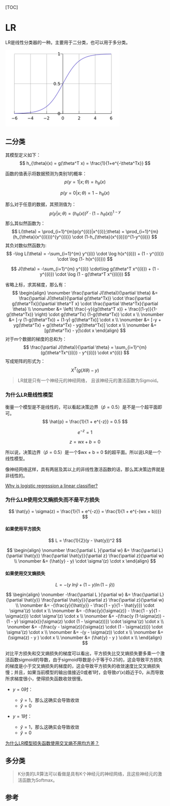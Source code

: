 [TOC]



# LR

LR是线性分类器的一种。主要用于二分类，也可以用于多分类。

![image-20190721210320054](../assets/LR.assert/image-20190721210320054.png)



## 二分类

其模型定义如下：
$$
h_{\theta}(x) = g(\theta^T x) = \frac{1}{1+e^{-\theta^Tx}}
$$




函数的值表示将数据预测为类别1的概率：
$$
p(y=1| x;\theta) = h_{\theta}(x)
$$

$$
p(y=0|x;\theta) = 1 - h_{\theta}(x)
$$

那么对于任意的数据，其预测值为：
$$
p(y|x;\theta) = (h_{\theta}(x))^y \cdot (1-h_{\theta}(x))^{1-y}
$$
那么其似然函数为：
$$
L(\theta) = \prod_{i=1}^{m}p(y^{(i)}|x^{(i)};\theta)  = \prod_{i=1}^{m} (h_{\theta}(x^{(i)}))^{y^{(i)}} \cdot (1-h_{\theta}(x^{(i)}))^{1-y^{(i)}} 
$$
其负对数似然函数为:
$$
-\log L(\theta) = -\sum_{i=1}^{m} y^{(i)} \cdot \log h(x^{(i)}) + (1 - y^{(i)}) \cdot \log (1- h(x^{(i)}))
$$

$$
J(\theta) = -\sum_{i=1}^{m} y^{(i)} \cdot\log g(\theta^T x^{(i)}) + (1 - y^{(i)}) \cdot \log (1 - g(\theta^T x^{(i)}))
$$

省略上标，求其梯度，那么有：
$$
\begin{align}
\nonumber \frac{\partial J(\theta)}{\partial \theta} &= \frac{\partial J(\theta)}{\partial g(\theta^Tx)} \cdot \frac{\partial g(\theta^Tx)}{\partial \theta^T x} \cdot \frac{\partial \theta^Tx}{\partial \theta} \\
\nonumber &= \left( \frac{-y}{g(\theta^T x)} + \frac{(1-y)}{1-g(\theta^Tx)} \right) \cdot g(\theta^Tx) (1-g(\theta^Tx)) \cdot x \\
\nonumber &= [-y (1-g(\theta^Tx)) + (1-y) g(\theta^Tx)] \cdot x \\
\nonumber &= [-y + yg(\theta^Tx) + g(\theta^Tx) - yg(\theta^Tx)] \cdot x \\
\nonumber &= [g(\theta^Tx) - y]\cdot x
\end{align}
$$
对于m个数据的梯度的总和为：
$$
\frac{\partial J(\theta)}{\partial \theta} = \sum_{i=1}^{m} (g(\theta^Tx^{(i)}) - y^{(i)}) \cdot x^{(i)}
$$
写成矩阵的形式为：
$$
X^T (g(X\theta) - y)
$$










> LR就是只有一个神经元的神经网络， 且该神经元的激活函数为Sigmoid。



### 为什么LR是线性模型

衡量一个模型是不是线性的，可以看起决策边界（$\hat{p}=0.5$）是不是一个超平面即可。
$$
\hat{p} = \frac{1}{1 + e^{-z}} = 0.5
$$

$$
e^{-z} = 1
$$

$$
z = wx + b = 0
$$

所以说，决策边界（$\hat{p}=0.5$）是一个$wx + b = 0 $的超平面。所以说LR是一个线性模型。



像神经网络这样，具有两层及其以上的非线性激活函数的话，那么其决策边界就是非线性的。



[Why is logistic regression a linear classifier?](https://stats.stackexchange.com/questions/93569/why-is-logistic-regression-a-linear-classifier)

### 为什么LR使用交叉熵损失而不是平方损失

$$
\hat{y} =  \sigma(z) = \frac{1}{1 + e^{-z}} = \frac{1}{1 + e^{-(wx + b))}}
$$



#### 如果使用平方损失

$$
L = \frac{1}{2}(y - \hat{y})^2
$$

$$
\begin{align}
\nonumber \frac{\partial L }{\partial w} &= \frac{\partial L}{\partial \hat{y}} \frac{\partial \hat{y}}{\partial z}  \frac{\partial z}{\partial w} \\
\nonumber &= (\hat{y} - y) \cdot \sigma'(z) \cdot x
\end{align}
$$



#### 如果使用交叉熵损失

$$
L = - ( y \ ln \hat{y} + (1-y) \ln (1 - \hat{y}) )
$$

$$
\begin{align}
\nonumber -\frac{\partial L }{\partial w} &= \frac{\partial L}{\partial \hat{y}} \frac{\partial \hat{y}}{\partial z}  \frac{\partial z}{\partial w} \\
\nonumber &= -(\frac{y}{\hat{y}} - \frac{1 - y}{1 - \hat{y}}) \cdot \sigma'(z) \cdot x \\
\nonumber &= -(\frac{y}{\sigma(z)} - \frac{1 - y}{1 - \sigma(z)}) \cdot \sigma'(z) \cdot x \\
\nonumber &= -(\frac{y (1-\sigma(z)) - (1 - y) \sigma(x)}{\sigma(z) \cdot (1 - \sigma(z))}) \cdot 
\sigma'(z) \cdot x \\ 
\nonumber &= -(\frac{y - \sigma(z)}{\sigma(z) \cdot (1 - \sigma(z))}) \cdot \sigma'(z) \cdot x \\ 
\nonumber &= -(y - \sigma(z)) \cdot x \\ 
\nonumber &= (\sigma(z) - y ) \cdot x \\ 
\nonumber &= (\hat{y} - y ) \cdot x \\ 
\end{align}
$$



对比平方损失和交叉熵损失的梯度可以看出，平方损失比交叉熵损失要多乘一个激活函数sigmoid的导数，由于sigmoid导数是小于等于0.25的，这会导致平方损失的梯度是小于交叉熵损失的梯度的，这会导致平方损失的收敛速度比交叉熵损失慢；并且，如果当前模型的输出值接近0或者1时，会导致$\sigma'(x)$趋近于0，从而导致所求梯度很小，使得损失函数收敛很慢。

* $y = 0$时：
  * $\hat{y} = 1$，那么这确实会导致收敛
  * $\hat{y} = 0$

* $y = 1$时：
  * $\hat{y} = 1$，那么这确实会导致收敛
  * $\hat{y} = 0$





[为什么LR模型损失函数使用交叉熵不用均方差？](https://blog.csdn.net/dpengwang/article/details/96597606)

## 多分类

> K分类的LR算法可以看做是具有K个神经元的神经网络，且这些神经元的激活函数为Softmax。







## 参考


